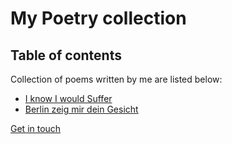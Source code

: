 # My Poetry collection

## Table of contents

Collection of poems written by me are listed below:

* [I know I would Suffer](I-know-I-would-Suffer.md)
* [Berlin zeig mir dein Gesicht](Berlin-zeig-mir-dein-Gesicht.md)

[Get in touch](contact.md)
